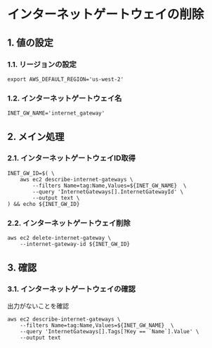 <!-- omit in toc -->
# インターネットゲートウェイの削除

## 1. 値の設定

### 1.1. リージョンの設定

    export AWS_DEFAULT_REGION='us-west-2'

### 1.2. インターネットゲートウェイ名

    INET_GW_NAME='internet_gateway'

## 2. メイン処理

### 2.1. インターネットゲートウェイID取得

    INET_GW_ID=$( \
        aws ec2 describe-internet-gateways \
            --filters Name=tag:Name,Values=${INET_GW_NAME}  \
            --query 'InternetGateways[].InternetGatewayId' \
            --output text \
    ) && echo ${INET_GW_ID}

### 2.2. インターネットゲートウェイ削除

    aws ec2 delete-internet-gateway \
        --internet-gateway-id ${INET_GW_ID}

## 3. 確認

### 3.1. インターネットゲートウェイの確認

出力がないことを確認

    aws ec2 describe-internet-gateways \
        --filters Name=tag:Name,Values=${INET_GW_NAME}  \
        --query 'InternetGateways[].Tags[?Key == `Name`].Value' \
        --output text

